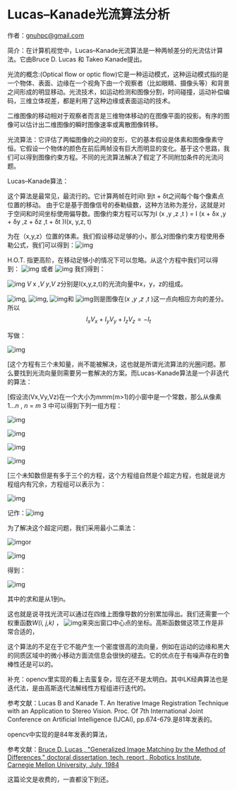 ﻿# Lucas–Kanade光流算法分析



作者：gnuhpc@gmail.com 



简介：在计算机视觉中，Lucas–Kanade光流算法是一种两帧差分的光流估计算法。它由Bruce D. Lucas 和 Takeo Kanade提出。

光流的概念:(Optical flow or optic flow)它是一种运动模式，这种运动模式指的是一个物体、表面、边缘在一个视角下由一个观察者（比如眼睛、摄像头等）和背景之间形成的明显移动。光流技术，如运动检测和图像分割，时间碰撞，运动补偿编码，三维立体视差，都是利用了这种边缘或表面运动的技术。

二维图像的移动相对于观察者而言是三维物体移动的在图像平面的投影。有序的图像可以估计出二维图像的瞬时图像速率或离散图像转移。

光流算法：它评估了两幅图像的之间的变形，它的基本假设是体素和图像像素守恒。它假设一个物体的颜色在前后两帧没有巨大而明显的变化。基于这个思路，我们可以得到图像约束方程。不同的光流算法解决了假定了不同附加条件的光流问题。

Lucas–Kanade算法：

这个算法是最常见，最流行的。它计算两帧在时间t 到t + δt之间每个每个像素点位置的移动。 				由于它是基于图像信号的泰勒级数，这种方法称为差分，这就是对于空间和时间坐标使用偏导数。图像约束方程可以写为I (x ,y ,z ,t ) = I (x + δx ,y + δy ,z + δz ,t + δt )I(x, y,z, t) 

为在（x,y,z）位置的体素。我们假设移动足够的小，那么对图像约束方程使用泰勒公式，我们可以得到：![img](https://images.cnblogs.com/cnblogs_com/gnuhpc/201212/201212042209368274.png) 				

H.O.T. 指更高阶，在移动足够小的情况下可以忽略。从这个方程中我们可以得到：
![img](https://images.cnblogs.com/cnblogs_com/gnuhpc/201212/201212042209366290.png)
或者
![img](https://images.cnblogs.com/cnblogs_com/gnuhpc/201212/201212042209374272.png)
我们得到：

![img](https://images.cnblogs.com/cnblogs_com/gnuhpc/201212/201212042209394356.png)
*V* x ,*V* *y*,*V* *z*分别是I(x,y,z,t)的光流向量中x，y，z的组成。

![img](https://images.cnblogs.com/cnblogs_com/gnuhpc/201212/201212042209462791.png), ![img](https://images.cnblogs.com/cnblogs_com/gnuhpc/201212/201212042209468298.png), ![img](https://images.cnblogs.com/cnblogs_com/gnuhpc/201212/201212042209461645.png)和 ![img](https://images.cnblogs.com/cnblogs_com/gnuhpc/201212/201212042209468265.png)则是图像在(*x* ,*y* ,*z* ,*t* )这一点向相应方向的差分。
所以 
$$
I_xV_x+I_yV_y+I_zV_z=−I_t
$$


写做： 

![img](https://images.cnblogs.com/cnblogs_com/gnuhpc/201212/201212042209471612.png) 

[这个方程有三个未知量，尚不能被解决，这也就是所谓光流算法的光圈问题。那么要找到光流向量则需要另一套解决的方案。而Lucas-Kanade算法是一个非迭代的算法： 

[假设流(Vx,Vy,Vz)在一个大小为m*m*m(m>1)的小窗中是一个常数，那么从像素1...*n* , *n* = *m* 				3 			中可以得到下列一组方程： 

![img](https://images.cnblogs.com/cnblogs_com/gnuhpc/201212/201212042209476039.png) 

![img](https://images.cnblogs.com/cnblogs_com/gnuhpc/201212/20121204220947989.png) 

![img](https://images.cnblogs.com/cnblogs_com/gnuhpc/201212/201212042209485101.png) 

![img](https://images.cnblogs.com/cnblogs_com/gnuhpc/201212/201212042209485624.png) 

[三个未知数但是有多于三个的方程，这个方程组自然是个超定方程，也就是说方程组内有冗余，方程组可以表示为： 

![img](https://images.cnblogs.com/cnblogs_com/gnuhpc/201212/201212042209482003.png) 

记作：![img](https://images.cnblogs.com/cnblogs_com/gnuhpc/201212/201212042209498000.png) 

为了解决这个超定问题，我们采用最小二乘法： 

![img](https://images.cnblogs.com/cnblogs_com/gnuhpc/201212/201212042209496888.png)or  

![img](https://images.cnblogs.com/cnblogs_com/gnuhpc/201212/201212042209501772.png) 

得到： 

![img](https://images.cnblogs.com/cnblogs_com/gnuhpc/201212/201212042209519721.png) 

其中的求和是从1到n。 

这也就是说寻找光流可以通过在四维上图像导数的分别累加得出。我们还需要一个权重函数*W(i, j,k)* 			， 				![img](https://images.cnblogs.com/cnblogs_com/gnuhpc/201212/201212042209512753.png)来突出窗口中心点的坐标。高斯函数做这项工作是非常合适的， 

这个算法的不足在于它不能产生一个密度很高的流向量，例如在运动的边缘和黑大的同质区域中的微小移动方面流信息会很快的褪去。它的优点在于有噪声存在的鲁棒性还是可以的。 

补充：opencv里实现的看上去蛮复杂，现在还不是太明白。其中LK经典算法也是迭代法，是由高斯迭代法解线性方程组进行迭代的。 

参考文献：Lucas  B and Kanade T. An Iterative Image Registration Technique with an  Application to Stereo Vision. Proc. Of 7th International Joint  Conference on Artificial Intelligence (IJCAI), pp.674-679.是81年发表的。 

opencv中实现的是84年发表的算法， 

参考文献：[Bruce D. Lucas  , "Generalized Image Matching by the Method of Differences," doctoral  dissertation, tech. report , Robotics Institute, Carnegie Mellon  University, July, 1984  ](http://www.ri.cmu.edu/person.html?person_id=1802)

这篇论文是收费的，一直都没下到还。